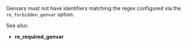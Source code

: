 Genvars must not have identifiers matching the regex configured via the
`re_forbidden_genvar` option.

See also:

- **re_required_genvar**
